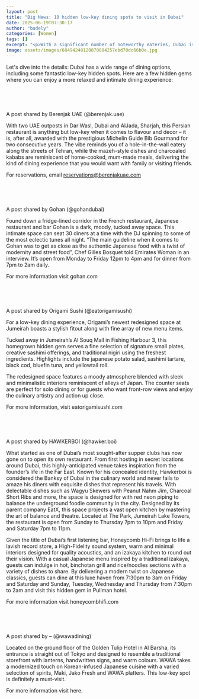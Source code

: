 ```yaml
---
layout: post
title: "Big News: 10 hidden low-key dining spots to visit in Dubai"
date: 2025-06-19T07:30:17
author: "badely"
categories: [Women]
tags: []
excerpt: "<p>With a significant number of noteworthy eateries, Dubai is not shot of delectable restaurants that cater to your palate. It always becomes a well-d"
image: assets/images/68494248120870084257ebd70dc66b0e.jpg
---
```


Let's dive into the details: Dubai has a wide range of dining options, including some fantastic low-key hidden spots. Here are a few hidden gems where you can enjoy a more relaxed and intimate dining experience:

 

 

A post shared by Berenjak UAE (@berenjak.uae)

With two UAE outposts in Dar Wasl, Dubai and AlJada, Sharjah, this Persian restaurant is anything but low-key when it comes to flavour and decor – it is, after all, awarded with the prestigious Michelin Guide Bib Gourmand for two consecutive years. The vibe reminds you of a hole-in-the-wall eatery along the streets of Tehran, while the mazeh-style dishes and charcoaled kababs are reminiscent of home-cooked, mum-made meals, delivering the kind of dining experience that you would want with family or visiting friends.

For reservations, email reservations@berenjakuae.com   

 

 

A post shared by Gohan (@gohandubai)

Found down a fridge-lined corridor in the French restaurant, Japanese restaurant and bar Gohan is a dark, moody, tucked away space. This intimate space can seat 30 diners at a time with the DJ spinning to some of the most eclectic tunes all night. “The main guideline when it comes to Gohan was to get as close as the authentic Japanese food with a twist of modernity and street food”, Chef Gilles Bosquet told Emirates Woman in an interview. It’s open from Monday to Friday 12pm to 4pm and for dinner from 7pm to 2am daily.

For more information visit gohan.com

 

 

A post shared by Origami Sushi (@eatorigamisushi)

For a low-key dining experience, Origami’s newest redesigned space at Jumeirah boasts a stylish fitout along with fine array of new menu items.

Tucked away in Jumeirah’s Al Souq Mall in Fishing Harbour 3, this homegrown hidden gem serves a fine selection of signature small plates, creative sashimi offerings, and traditional nigiri using the freshest ingredients. Highlights include the japanese potato salad, sashimi tartare, black cod, bluefin tuna, and yellowtail roll.

The redesigned space features a moody atmosphere blended with sleek and minimalistic interiors reminiscent of alleys of Japan. The counter seats are perfect for solo dining or for guests who want front-row views and enjoy the culinary artistry and action up close.

For more information, visit eatorigamisushi.com

 

 

A post shared by HAWKERBOI (@hawker.boi)

What started as one of Dubai’s most sought-after supper clubs has now gone on to open its own restaurant. From first hosting in secret locations around Dubai, this highly-anticipated venue takes inspiration from the founder’s life in the Far East. Known for his concealed identity, Hawkerboi is considered the Banksy of Dubai in the culinary world and never fails to amaze his diners with exquisite dishes that represent his travels. With delectable dishes such as Wagyu Skewers with Peanut Nahm Jim, Charcoal Short Ribs and more, the space is designed for with red neon piping to balance the underground foodie community in the city. Designed by its parent company EatX, this space projects a vast open kitchen by mastering the art of balance and theatre. Located at The Park, Jumeirah Lake Towers, the restaurant is open from Sunday to Thursday 7pm to 10pm and Friday and Saturday 7pm to 11pm.

Given the title of Dubai’s first listening bar, Honeycomb Hi-Fi brings to life a lavish record store, a High-Fidelity sound system, warm and minimal interiors designed for quality acoustics, and an izakaya kitchen to round out their vision. With a casual Japanese menu inspired by a traditional izakaya, guests can indulge in hot, binchotan grill and rice/noodles sections with a variety of dishes to share. By delivering a modern twist on Japanese classics, guests can dine at this luxe haven from 7:30pm to 3am on Friday and Saturday and Sunday, Tuesday, Wednesday and Thursday from 7:30pm to 2am and visit this hidden gem in Pullman hotel.

For more information visit honeycombhifi.com

 

 

A post shared by – (@wawadining)

Located on the ground floor of the Golden Tulip Hotel in Al Barsha, its entrance is straight out of Tokyo and designed to resemble a traditional storefront with lanterns, handwritten signs, and warm colours. WAWA takes a modernized touch on Korean-infused Japanese cuisine with a varied selection of spirits, Maki, Jako Fresh and WAWA platters. This low-key spot is definitely a must-visit.

For more information visit here.

